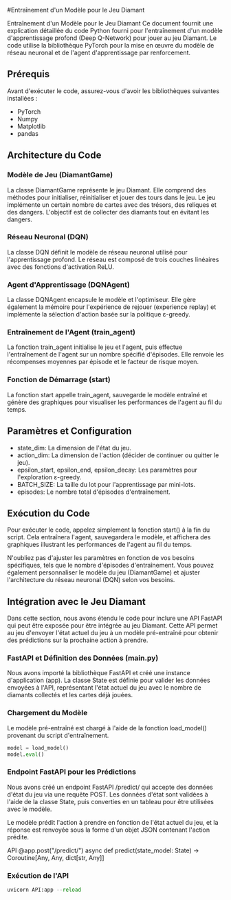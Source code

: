 #Entraînement d'un Modèle pour le Jeu Diamant

Entraînement d'un Modèle pour le Jeu Diamant
Ce document fournit une explication détaillée du code Python fourni pour l'entraînement d'un modèle d'apprentissage profond (Deep Q-Network) pour jouer au jeu Diamant. Le code utilise la bibliothèque PyTorch pour la mise en œuvre du modèle de réseau neuronal et de l'agent d'apprentissage par renforcement.

## Prérequis

Avant d'exécuter le code, assurez-vous d'avoir les bibliothèques suivantes installées :

- PyTorch
- Numpy
- Matplotlib
- pandas

## Architecture du Code

### Modèle de Jeu (DiamantGame)

La classe DiamantGame représente le jeu Diamant. Elle comprend des méthodes pour initialiser, réinitialiser et jouer des tours dans le jeu. Le jeu implémente un certain nombre de cartes avec des trésors, des reliques et des dangers. L'objectif est de collecter des diamants tout en évitant les dangers.

### Réseau Neuronal (DQN)

La classe DQN définit le modèle de réseau neuronal utilisé pour l'apprentissage profond. Le réseau est composé de trois couches linéaires avec des fonctions d'activation ReLU.

### Agent d'Apprentissage (DQNAgent)

La classe DQNAgent encapsule le modèle et l'optimiseur. Elle gère également la mémoire pour l'expérience de rejouer (experience replay) et implémente la sélection d'action basée sur la politique ε-greedy.

### Entraînement de l'Agent (train_agent)

La fonction train_agent initialise le jeu et l'agent, puis effectue l'entraînement de l'agent sur un nombre spécifié d'épisodes. Elle renvoie les récompenses moyennes par épisode et le facteur de risque moyen.

### Fonction de Démarrage (start)

La fonction start appelle train_agent, sauvegarde le modèle entraîné et génère des graphiques pour visualiser les performances de l'agent au fil du temps.

## Paramètres et Configuration

- state_dim: La dimension de l'état du jeu.
- action_dim: La dimension de l'action (décider de continuer ou quitter le jeu).
- epsilon_start, epsilon_end, epsilon_decay: Les paramètres pour l'exploration ε-greedy.
- BATCH_SIZE: La taille du lot pour l'apprentissage par mini-lots.
- episodes: Le nombre total d'épisodes d'entraînement.

## Exécution du Code

Pour exécuter le code, appelez simplement la fonction start() à la fin du script. Cela entraînera l'agent, sauvegardera le modèle, et affichera des graphiques illustrant les performances de l'agent au fil du temps.

N'oubliez pas d'ajuster les paramètres en fonction de vos besoins spécifiques, tels que le nombre d'épisodes d'entraînement. Vous pouvez également personnaliser le modèle du jeu (DiamantGame) et ajuster l'architecture du réseau neuronal (DQN) selon vos besoins.

## Intégration avec le Jeu Diamant

Dans cette section, nous avons étendu le code pour inclure une API FastAPI qui peut être exposée pour être intégrée au jeu Diamant. Cette API permet au jeu d'envoyer l'état actuel du jeu à un modèle pré-entraîné pour obtenir des prédictions sur la prochaine action à prendre.

###  FastAPI et Définition des Données (main.py)

Nous avons importé la bibliothèque FastAPI et créé une instance d'application (app). La classe State est définie pour valider les données envoyées à l'API, représentant l'état actuel du jeu avec le nombre de diamants collectés et les cartes déjà jouées.

### Chargement du Modèle

Le modèle pré-entraîné est chargé à l'aide de la fonction load_model() provenant du script d'entraînement.

```python
model = load_model()
model.eval()
```

### Endpoint FastAPI pour les Prédictions

Nous avons créé un endpoint FastAPI /predict/ qui accepte des données d'état du jeu via une requête POST. Les données d'état sont validées à l'aide de la classe State, puis converties en un tableau pour être utilisées avec le modèle.

Le modèle prédit l'action à prendre en fonction de l'état actuel du jeu, et la réponse est renvoyée sous la forme d'un objet JSON contenant l'action prédite.

API @app.post("/predict/") async def predict(state_model: State) -> Coroutine[Any, Any, dict[str, Any]]

### Exécution de l'API

```python
uvicorn API:app --reload